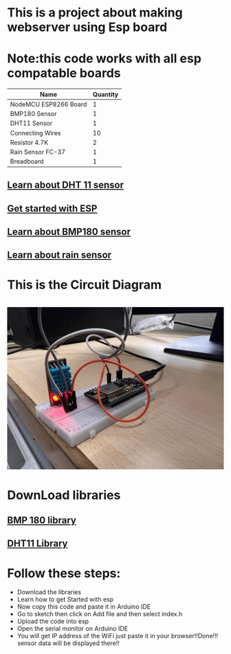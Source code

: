 <h1>This is a project about making webserver using Esp board </h1>
<h1>Note:this code works with all esp compatable boards</h1>

| Name          | Quantity |
| ------------- | ------------- |
| NodeMCU ESP8266 Board  | 1  |
|BMP180 Sensor| 1  |
| DHT11 Sensor  | 1  |
| Connecting Wires  | 10  |
| Resistor 4.7K| 2  |
| Rain Sensor FC-37  |1 |
| 	Breadboard  | 1  |

<h2><a href="https://components101.com/sensors/dht11-temperature-sensor">Learn about DHT 11 sensor</a></h2>

<h2><a href="https://www.electronicshub.org/getting-started-with-nodemcu/">Get started with ESP</a></h2>

<h2><a href="https://www.adafruit.com/product/1603">Learn about BMP180 sensor</a></h2>

<h2><a href="https://circuitdigest.com/microcontroller-projects/rain-detector-using-arduino">Learn about rain sensor</a><h2>


<h1>This is the Circuit Diagram</h1>
<div><img src=""></div>

<div><img src="images/esp.jpg"></div>


<h1>DownLoad libraries</h1>

<h2><a href="https://drive.google.com/file/d/1nImv_I2H8WENMSzJyR9h0i8xoXi2Nb2q/view">BMP 180 library</a></h2>

<h2><a href="https://drive.google.com/file/d/1PZadxsEiJLc7PAz703sbui-0jyRSMpfM/view">DHT11 Library</a></h2>


<h1>Follow these steps:</h1>
<ul>
<li>Download the libraries</li>
<li>Learn how to get Started with esp</li>
<li>Now copy this code and paste it in Arduino IDE</li>
<li>Go to sketch then click on Add file and then select index.h</li>
<li>Upload the code into esp</li>
<li>Open the serial monitor on Arduino IDE</li>
<li>You will get IP address of the WiFi just paste it in your browser!!Done!!! sensor data will be displayed there!!</li>
</ul>
